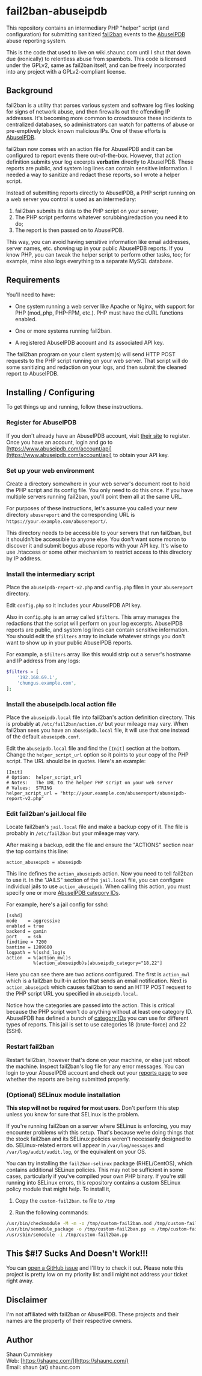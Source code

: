 # fail2ban-abuseipdb

This repository contains an intermediary PHP "helper" script (and configuration) 
for submitting sanitized [fail2ban](https://github.com/fail2ban/fail2ban/) 
events to the [AbuseIPDB](https://abuseipdb.com) abuse reporting system.

This is the code that used to live on wiki.shaunc.com until I shut that down
due (ironically) to relentless abuse from spambots. This code is licensed
under the GPLv2, same as fail2ban itself, and can be freely incorporated into
any project with a GPLv2-compliant license.

## Background

fail2ban is a utility that parses various system and software log files looking
for signs of network abuse, and then firewalls out the offending IP addresses.
It's becoming more common to crowdsource these incidents to centralized databases,
so administrators can watch for patterns of abuse or pre-emptively block known
malicious IPs. One of these efforts is [AbuseIPDB](https://abuseipdb.com).

fail2ban now comes with an action file for AbuseIPDB and it can be configured
to report events there out-of-the-box. However, that action definition
submits your log excerpts **verbatim** directly to AbuseIPDB. These reports
are public, and system log lines can contain sensitive information. I needed
a way to sanitize and redact these reports, so I wrote a helper script.

Instead of submitting reports directly to AbuseIPDB, a PHP script running on a
web server you control is used as an intermediary: 

1. fail2ban submits its data to the PHP script on your server;
2. The PHP script performs whatever scrubbing/redaction you need it to do;
3. The report is then passed on to AbuseIPDB.

This way, you can avoid having sensitive information like email addresses, 
server names, etc. showing up in your public AbuseIPDB reports. If you know PHP,
you can tweak the helper script to perform other tasks, too; for example, 
mine also logs everything to a separate MySQL database.

## Requirements

You'll need to have:

- One system running a web server like Apache or Nginx, with support for PHP 
(mod_php, PHP-FPM, etc.). PHP must have the cURL functions enabled.

- One or more systems running fail2ban.

- A registered AbuseIPDB account and its associated API key.

The fail2ban program on your client system(s) will send HTTP POST requests to the 
PHP script running on your web server. That script will do some sanitizing and
redaction on your logs, and then submit the cleaned report to AbuseIPDB.

## Installing / Configuring

To get things up and running, follow these instructions.

### Register for AbuseIPDB

If you don't already have an AbuseIPDB account, visit [their site](https://abuseipdb.com/) 
to register. Once you have an account, login and go 
to [https://www.abuseipdb.com/account/api](https://www.abuseipdb.com/account/api) 
to obtain your API key.

### Set up your web environment

Create a directory somewhere in your web server's document root to hold the
PHP script and its config file. You only need to do this once. If you have 
multiple servers running fail2ban, you'll point them all at the same URL.

For purposes of these instructions, let's assume you called your new
directory `abusereport` and the corresponding URL is `https://your.example.com/abusereport/`.

This directory needs to be accessible to your servers that run fail2ban, but it 
shouldn't be accessible to anyone else. You don't want some moron to discover
it and submit bogus abuse reports with your API key. It's wise to use .htaccess
or some other mechanism to restrict access to this directory by IP address.

### Install the intermediary script

Place the `abuseipdb-report-v2.php` and `config.php` files in your `abusereport`
directory.

Edit `config.php` so it includes your AbuseIPDB API key.

Also in `config.php` is an array called `$filters`. This array manages the
redactions that the script will perform on your log excerpts. AbuseIPDB reports 
are public, and system log lines can contain sensitive information. You should
edit the `$filters` array to include whatever strings you don't want to show
up in your public AbuseIPDB reports. 

For example, a `$filters` array like this would strip out a server's hostname
and IP address from any logs:

```php
$filters = [
    '192.168.69.1',
    'chungus.example.com',
];
```

### Install the abuseipdb.local action file

Place the `abuseipdb.local` file into fail2ban's action definition directory. This is
probably at `/etc/fail2ban/action.d/` but your mileage may vary. When fail2ban
sees you have an `abuseipdb.local` file, it will use that one instead of the
default `abuseipdb.conf`.

Edit the `abuseipdb.local` file and find the `[Init]` section at the bottom.
Change the `helper_script_url` option so it points to your copy of the PHP 
script. The URL should be in quotes. Here's an example:

    [Init]
    # Option:  helper_script_url
    # Notes:   The URL to the helper PHP script on your web server
    # Values:  STRING
    helper_script_url = "http://your.example.com/abusereport/abuseipdb-report-v2.php"

### Edit fail2ban's jail.local file

Locate fail2ban's `jail.local` file and make a backup copy of it. The file is
probably in `/etc/fail2ban` but your mileage may vary. 

After making a backup, edit the file and ensure the "ACTIONS" section near
the top contains this line:

`action_abuseipdb = abuseipdb`

This line defines the `action_abuseipdb` action. Now you need to tell fail2ban
to use it. In the "JAILS" section of the `jail.local` file, you can configure
individual jails to use `action_abuseipdb`. When calling this action, you must
specify one or more [AbuseIPDB category IDs](https://abuseipdb.com/categories). 

For example, here's a jail config for sshd:

    [sshd]
    mode    = aggressive
    enabled = true
    backend = gamin
    port    = ssh
    findtime = 7200
    bantime = 1209600
    logpath = %(sshd_log)s
    action  = %(action_mwl)s
              %(action_abuseipdb)s[abuseipdb_category="18,22"]

Here you can see there are two actions configured. The first is `action_mwl` which
is a fail2ban built-in action that sends an email notification. Next is `action_abuseipdb` 
which causes fail2ban to send an HTTP POST request to the PHP script URL you 
specified in `abuseipdb.local`.

Notice how the categories are passed into the action. This is critical because
the PHP script won't do anything without at least one category ID. AbuseIPDB
has defined a bunch of [category IDs](https://abuseipdb.com/categories) you can
use for different types of reports. This jail is set to use categories 18 
(brute-force) and 22 (SSH).

### Restart fail2ban

Restart fail2ban, however that's done on your machine, or else just reboot the
machine. Inspect fail2ban's log file for any error messages. You can login to
your AbuseIPDB account and check out your [reports page](https://www.abuseipdb.com/account/reports)
to see whether the reports are being submitted properly.

### (Optional) SELinux module installation

**This step will not be required for most users**. Don't perform this step
unless you know for sure that SELinux is the problem.

If you're running fail2ban on a server where SELinux is enforcing, you may
encounter problems with this setup. That's because we're doing things that the
stock fail2ban and its SELinux policies weren't necessarily designed to do. 
SELinux-related errors will appear in `/var/log/messages` 
and `/var/log/audit/audit.log`, or the equivalent on your OS.

You can try installing the `fail2ban-selinux` package (RHEL/CentOS), which 
contains additional SELinux policies. This may not be sufficient in some cases, 
particularly if you've compiled your own PHP binary. If you're still running 
into SELinux errors, this repository contains a custom SELinux policy module 
that might help. To install it,

1. Copy the `custom-fail2ban.te` file to `/tmp`

2. Run the following commands:

```bash
/usr/bin/checkmodule -M -m -o /tmp/custom-fail2ban.mod /tmp/custom-fail2ban.te
/usr/bin/semodule_package -o /tmp/custom-fail2ban.pp -m /tmp/custom-fail2ban.mod
/usr/sbin/semodule -i /tmp/custom-fail2ban.pp
```

## This $#!7 Sucks And Doesn't Work!!!

You can [open a GitHub issue](https://github.com/parseword/fail2ban-abuseipdb/issues/new) 
and I'll try to check it out. Please note this project is pretty low on my 
priority list and I might not address your ticket right away.

## Disclaimer

I'm not affiliated with fail2ban or AbuseIPDB. These projects and their names 
are the property of their respective owners.

## Author

Shaun Cummiskey    
Web: [https://shaunc.com/](https://shaunc.com/)    
Email: shaun {at} shaunc.com
